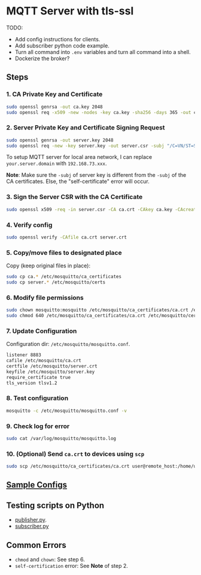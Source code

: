 # MQTT Server with tls-ssl

TODO:

* Add config instructions for clients.
* Add subscriber python code example.
* Turn all command into `.env` variables and turn all command into a shell.
* Dockerize the broker?

## Steps

### 1. CA Private Key and Certificate

```sh
sudo openssl genrsa -out ca.key 2048
sudo openssl req -x509 -new -nodes -key ca.key -sha256 -days 365 -out ca.crt -subj "/C=VN/ST=Hanoi/L=Hanoi/O=ARIES/CN=MyCA"
```

### 2. Server Private Key and Certificate Signing Request

```sh
sudo openssl genrsa -out server.key 2048
sudo openssl req -new -key server.key -out server.csr -subj "/C=VN/ST=State/L=City/O=Organization/CN=your.server.domain"
```

To setup MQTT server for local area network, I can replace `your.server.domain` with `192.168.73.xxx`.

**Note**: Make sure the `-subj` of server key is different from the `-subj` of the CA certificates. Else, the "self-certificate" error will occur.

### 3. Sign the Server CSR with the CA Certificate

```sh
sudo openssl x509 -req -in server.csr -CA ca.crt -CAkey ca.key -CAcreateserial -out server.crt -days 365 -sha256
```

### 4. Verify config

```sh
sudo openssl verify -CAfile ca.crt server.crt
```

### 5. Copy/move files to designated place

Copy (keep original files in place):

```sh
sudo cp ca.* /etc/mosquitto/ca_certificates
sudo cp server.* /etc/mosquitto/certs
```

### 6. Modify file permissions

```sh
sudo chown mosquitto:mosquitto /etc/mosquitto/ca_certificates/ca.crt /etc/mosquitto/certs/server.crt /etc/mosquitto/certs/server.key
sudo chmod 640 /etc/mosquitto/ca_certificates/ca.crt /etc/mosquitto/certs/server.crt /etc/mosquitto/certs/server.key
```

### 7. Update Configuration

Configuration dir: `/etc/mosquitto/mosquitto.conf`.

```txt
listener 8883
cafile /etc/mosquitto/ca.crt
certfile /etc/mosquitto/server.crt
keyfile /etc/mosquitto/server.key
require_certificate true
tls_version tlsv1.2
```

### 8. Test configuration

```sh
mosquitto -c /etc/mosquitto/mosquitto.conf -v
```

### 9. Check log for error

```sh
sudo cat /var/log/mosquitto/mosquitto.log
```

### 10. (Optional) Send `ca.crt` to devices using `scp`

```sh
sudo scp /etc/mosquitto/ca_certificates/ca.crt user@remote_host:/home/user/
```

## [Sample Configs](./mosquitto.conf)

## Testing scripts on Python

* [publisher.py](./publisher.py).
* [subscriber.py](.)

## Common Errors

* `chmod` and `chown`: See step 6.
* `self-certification` error: See **Note** of step 2.
